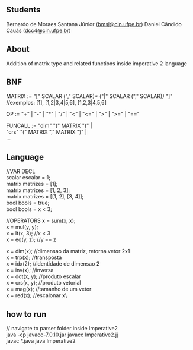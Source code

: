 ## Students
Bernardo de Moraes Santana Júnior (bmsj@cin.ufpe.br)
Daniel Cândido Cauás (dcc4@cin.ufpe.br)

## About

Addition of matrix type and related functions inside imperative 2 language

## BNF

MATRIX := "[" SCALAR ("," SCALAR)* ("|" SCALAR ("," SCALAR)*)* "]"\
//exemplos: [1], [1,2|3,4|5,6], [1,2,3|4,5,6]

OP := "+" | "-" | "*" | "/" | "<" | "<=" | ">" | ">=" | "=="

FUNCALL := "dim" "(" MATRIX ")"			|\
"crs" "(" MATRIX "," MATRIX ")"  	|\
...

## Language

//VAR DECL  
scalar escalar = 1;\
matrix matrizes = [1];\
matrix matrizes = [1, 2, 3];\
matrix matrizes = [[1, 2], [3, 4]];\
bool bools = true;\
bool bools = x < 3;

//OPERATORS
x = sum(x, x);\
x = mul(y, y);\
x = lt(x, 3);           //x < 3\
x = eq(y, z);			//y == z

x = dim(x);			//dimensao da matriz, retorna vetor 2x1\
x = trp(x);			//transposta\
x = idx(2);			//identidade de dimensao 2\
x = inv(x);			//inversa\
x = dot(x, y);			//produto escalar\
x = crs(x, y);			//produto vetorial\
x = mag(x);			//tamanho de um vetor\
x = red(x);			//escalonar x\



## how to run
// navigate to parser folder inside Imperative2\
java -cp javacc-7.0.10.jar javacc Imperative2.jj\
javac *.java
java Imperative2